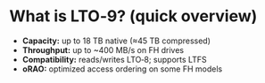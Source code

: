 # What is LTO‑9? (quick overview)

- **Capacity:** up to 18 TB native (≈45 TB compressed)
- **Throughput:** up to ~400 MB/s on FH drives
- **Compatibility:** reads/writes LTO‑8; supports LTFS
- **oRAO:** optimized access ordering on some FH models
